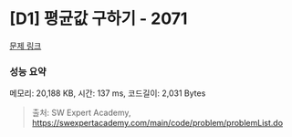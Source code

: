 # [D1] 평균값 구하기 - 2071 

[문제 링크](https://swexpertacademy.com/main/code/problem/problemDetail.do?contestProbId=AV5QRnJqA5cDFAUq) 

### 성능 요약

메모리: 20,188 KB, 시간: 137 ms, 코드길이: 2,031 Bytes



> 출처: SW Expert Academy, https://swexpertacademy.com/main/code/problem/problemList.do